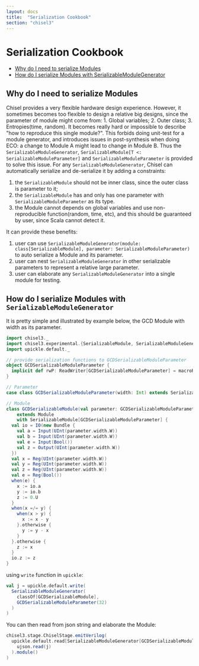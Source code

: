 ```yaml
---
layout: docs
title:  "Serialization Cookbook"
section: "chisel3"
---
```


# Serialization Cookbook

* [Why do I need to serialize Modules](#why-do-i-need-to-serialize-modules)
* [How do I serialize Modules with SerializableModuleGenerator](#how-do-i-seerialize-modules-with-serializablemodulegenerator)

## Why do I need to serialize Modules
Chisel provides a very flexible hardware design experience. However, it sometimes becomes too flexible to design a relative big designs, since the parameter of module might come from: 1. Global variables; 2. Outer class; 3. Entropies(time, random). It becomes really hard or impossible to describe "how to reproduce this single module?". This forbids doing unit-test for a module generator, and introduces issues in post-synthesis when doing ECO: a change to Module A might lead to change in Module B.
Thus the `SerializableModuleGenerator`, `SerializableModule[T <: SerializableModuleParameter]` and `SerializableModuleParameter` is provided to solve this issue.
For any `SerializableModuleGenerator`, Chisel can automatically serialize and de-serialize it by adding a constraints:
1. the `SerializableModule` should not be inner class, since the outer class is parameter to it;
1. the `SerializableModule` has and only has one parameter with `SerializableModuleParameter` as its type.
1. the Module cannot depends on global variables and use non-reproducible function(random, time, etc), and this should be guaranteed by user, since Scala cannot detect it.

It can provide these benefits:
1. user can use `SerializableModuleGenerator(module: class[SerializableModule], parameter: SerializableModuleParameter)` to auto serialize a Module and its parameter.
1. user can nest `SerializableModuleGenerator` in other serializable parameters to represent a relative large parameter.
1. user can elaborate any `SerializableModuleGenerator` into a single module for testing.


## How do I serialize Modules with `SerializableModuleGenerator`
It is pretty simple and illustrated by example below, the GCD Module with width as its parameter.

```scala mdoc:silent
import chisel3._
import chisel3.experimental.{SerializableModule, SerializableModuleGenerator, SerializableModuleParameter}
import upickle.default._

// provide serialization functions to GCDSerializableModuleParameter
object GCDSerializableModuleParameter {
  implicit def rwP: ReadWriter[GCDSerializableModuleParameter] = macroRW
}

// Parameter
case class GCDSerializableModuleParameter(width: Int) extends SerializableModuleParameter

// Module
class GCDSerializableModule(val parameter: GCDSerializableModuleParameter)
    extends Module
    with SerializableModule[GCDSerializableModuleParameter] {
  val io = IO(new Bundle {
    val a = Input(UInt(parameter.width.W))
    val b = Input(UInt(parameter.width.W))
    val e = Input(Bool())
    val z = Output(UInt(parameter.width.W))
  })
  val x = Reg(UInt(parameter.width.W))
  val y = Reg(UInt(parameter.width.W))
  val z = Reg(UInt(parameter.width.W))
  val e = Reg(Bool())
  when(e) {
    x := io.a
    y := io.b
    z := 0.U
  }
  when(x =/= y) {
    when(x > y) {
      x := x - y
    }.otherwise {
      y := y - x
    }
  }.otherwise {
    z := x
  }
  io.z := z
}
```
using `write` function in `upickle`:
```scala mdoc:silent
val j = upickle.default.write(
  SerializableModuleGenerator(
    classOf[GCDSerializableModule],
    GCDSerializableModuleParameter(32)
  )
)
```

You can then read from json string and elaborate the Module:
```scala mdoc:silent
chisel3.stage.ChiselStage.emitVerilog(
  upickle.default.read[SerializableModuleGenerator[GCDSerializableModule, GCDSerializableModuleParameter]](
    ujson.read(j)
  ).module()
)
